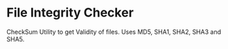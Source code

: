 # File Integrity Checker
CheckSum Utility to get Validity of files. Uses MD5, SHA1, SHA2, SHA3 and SHA5.

